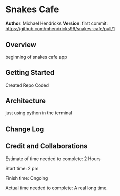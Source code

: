 # Snakes Cafe

**Author**: Michael Hendricks
**Version**: first commit: https://github.com/mhendricks96/snakes-cafe/pull/1

## Overview
beginning of snakes cafe app

## Getting Started
Created Repo
Coded

## Architecture
just using python in the terminal 

## Change Log


## Credit and Collaborations


Estimate of time needed to complete: 2 Hours

Start time: 2 pm

Finish time: Ongoing

Actual time needed to complete: A real long time.
